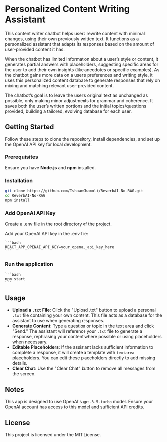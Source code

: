 # Personalized Content Writing Assistant

This content writer chatbot helps users rewrite content with minimal changes, using their own previously written text. It functions as a personalized assistant that adapts its responses based on the amount of user-provided content it has.

When the chatbot has limited information about a user’s style or content, it generates partial answers with placeholders, suggesting specific areas for the user to add their own insights (like anecdotes or specific examples). As the chatbot gains more data on a user’s preferences and writing style, it uses this personalized content database to generate responses that rely on mixing and matching relevant user-provided content.

The chatbot’s goal is to leave the user’s original text as unchanged as possible, only making minor adjustments for grammar and coherence. It saves both the user’s written portions and the initial topics/questions provided, building a tailored, evolving database for each user.

## Getting Started

Follow these steps to clone the repository, install dependencies, and set up the OpenAI API key for local development.

### Prerequisites

Ensure you have **Node.js** and **npm** installed.


### Installation
   ```bash
   git clone https://github.com/IshaanChamoli/ReverbAI-No-RAG.git
   cd ReverbAI-No-RAG
   npm install
   ```

### Add OpenAI API Key

Create a .env file in the root directory of the project.

Add your OpenAI API key in the .env file:

    ```bash
    REACT_APP_OPENAI_API_KEY=your_openai_api_key_here
    ```

### Run the application

    ```bash
    npm start
    ```

## Usage

- **Upload a `.txt` File**: Click the "Upload .txt" button to upload a personal `.txt` file containing your own content. This file acts as a database for the assistant to use when generating responses.
- **Generate Content**: Type a question or topic in the text area and click "Send." The assistant will reference your `.txt` file to generate a response, rephrasing your content where possible or using placeholders when necessary.
- **Editable Placeholders**: If the assistant lacks sufficient information to complete a response, it will create a template with `textarea` placeholders. You can edit these placeholders directly to add missing details.
- **Clear Chat**: Use the "Clear Chat" button to remove all messages from the screen.

## Notes

This app is designed to use OpenAI's `gpt-3.5-turbo` model. Ensure your OpenAI account has access to this model and sufficient API credits.

## License

This project is licensed under the MIT License.

